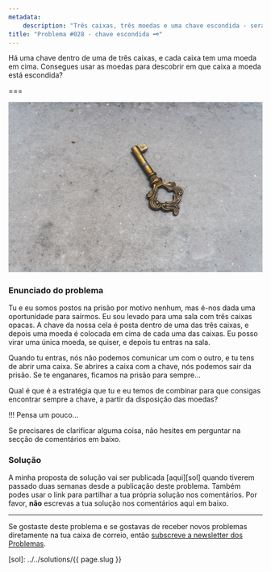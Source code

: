 ```yaml
---
metadata:
    description: "Três caixas, três moedas e uma chave escondida - será que a consegues encontrar?"
title: "Problema #028 - chave escondida 🗝️"
---
```


Há uma chave dentro de uma de três caixas, e cada caixa tem uma moeda em cima.
Consegues usar as moedas para descobrir em que caixa a moeda está escondida?

===

![Uma fotografia de uma chave, cortesia de Aneta Pawlik no site Unsplash.](thumbnail.jpg)

### Enunciado do problema

Tu e eu somos postos na prisão por motivo nenhum, mas é-nos dada uma oportunidade para
saírmos.
Eu sou levado para uma sala com três caixas opacas.
A chave da nossa cela é posta dentro de uma das três caixas, e depois uma moeda é
colocada em cima de cada uma das caixas.
Eu posso virar uma única moeda, se quiser, e depois tu entras na sala.

Quando tu entras, nós não podemos comunicar um com o outro, e tu tens de abrir uma
caixa.
Se abrires a caixa com a chave, nós podemos sair da prisão.
Se te enganares, ficamos na prisão para sempre...

Qual é que é a estratégia que tu e eu temos de combinar para que consigas encontrar
sempre a chave, a partir da disposição das moedas?

!!! Pensa um pouco...

Se precisares de clarificar alguma coisa, não hesites em perguntar na secção de comentários em baixo.



### Solução

A minha proposta de solução vai ser publicada [aqui][sol] quando tiverem passado duas semanas desde a publicação deste problema.
Também podes usar o link para partilhar a tua própria solução nos comentários. Por favor, **não** escrevas a tua solução nos comentários aqui em baixo.
<!--Podes encontrar a minha proposta de solução [aqui][sol], para confirmares a tua resposta.
Também podes usar o link para partilhar a tua própria solução nos comentários. Por favor, **não** escrevas a tua solução nos comentários aqui em baixo.-->

---

Se gostaste deste problema e se gostavas de receber novos problemas diretamente na tua caixa de correio, então [subscreve a newsletter dos Problemas][subscribe].

[subscribe]: https://mathspp.com/subscribe
[sol]: ../../solutions/{{ page.slug }}
